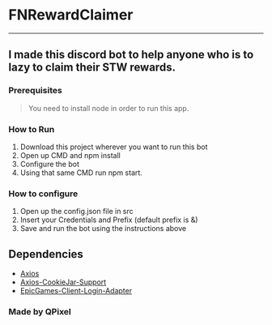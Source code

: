 # FNRewardClaimer

---

## I made this discord bot to help anyone who is to lazy to claim their STW rewards.

### Prerequisites

> You need to install node in order to run this app.

### How to Run

1. Download this project wherever you want to run this bot
2. Open up CMD and npm install
3. Configure the bot
4. Using that same CMD run npm start.

### How to configure

1. Open up the config.json file in src
2. Insert your Credentials and Prefix (default prefix is &)
3. Save and run the bot using the instructions above

## Dependencies

- [Axios](https://www.nodejs.com/package/axios)
- [Axios-CookieJar-Support](https://www.nodejs.com/package/axios-cookiejar-support)
- [EpicGames-Client-Login-Adapter](https://www.nodejs.com/package/EpicGames-Client-Login-Adapter)

### Made by QPixel

